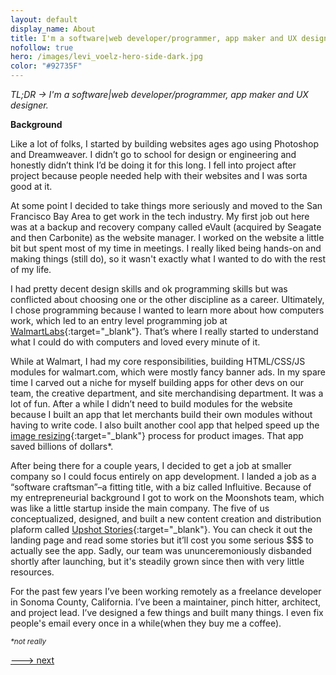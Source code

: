 ```yaml
---
layout: default
display_name: About
title: I'm a software|web developer/programmer, app maker and UX designer.
nofollow: true
hero: /images/levi_voelz-hero-side-dark.jpg
color: "#92735F"
---
```


_TL;DR -> I'm a software\|web developer/programmer, app maker and UX designer._

**Background**

Like a lot of folks, I started by building websites ages ago using Photoshop and Dreamweaver. I didn’t go to school for design or engineering and honestly didn’t think I’d be doing it for this long. I fell into project after project because people needed help with their websites and I was sorta good at it.

At some point I decided to take things more seriously and moved to the San Francisco Bay Area to get work in the tech industry. My first job out here was at a backup and recovery company called eVault (acquired by Seagate and then Carbonite) as the website manager. I worked on the website a little bit but spent most of my time in meetings. I really liked being hands-on and making things (still do), so it wasn't exactly what I wanted to do with the rest of my life.

I had pretty decent design skills and ok programming skills but was conflicted about choosing one or the other discipline as a career. Ultimately, I chose programming because I wanted to learn more about how computers work, which led to an entry level programming job at [WalmartLabs](https://www.walmartlabs.com/){:target="_blank"}. That’s where I really started to understand what I could do with computers and loved every minute of it.

While at Walmart, I had my core responsibilities, building HTML/CSS/JS modules for walmart.com, which were mostly fancy banner ads. In my spare time I carved out a niche for myself building apps for other devs on our team, the creative department, and site merchandising department. It was a lot of fun. After a while I didn’t need to build modules for the website because I built an app that let merchants build their own modules without having to write code. I also built another cool app that helped speed up the [image resizing](https://derivv.com){:target="_blank"} process for product images. That app saved billions of dollars*.

After being there for a couple years, I decided to get a job at smaller company so I could focus entirely on app development. I landed a job as a “software craftsman”–a fitting title, with a biz called Influitive. Because of my entrepreneurial background I got to work on the Moonshots team, which was like a little startup inside the main company. The five of us conceptualized, designed, and built a new content creation and distribution plaform called [Upshot Stories](https://upshotstories.com){:target="_blank"}. You can check it out the landing page and read some stories but it’ll cost you some serious $$$ to actually see the app. Sadly, our team was ununceremoniously disbanded shortly after launching, but it's steadily grown since then with very little resources.

For the past few years I’ve been working remotely as a freelance developer in Sonoma County, California. I’ve been a maintainer, pinch hitter, architect, and project lead. I’ve designed a few things and built many things. I even fix people's email every once in a while(when they buy me a coffee).

<small>_*not really_</small>

[---> next](/services)
